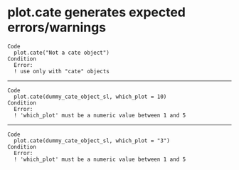 # plot.cate generates expected errors/warnings

    Code
      plot.cate("Not a cate object")
    Condition
      Error:
      ! use only with "cate" objects

---

    Code
      plot.cate(dummy_cate_object_sl, which_plot = 10)
    Condition
      Error:
      ! 'which_plot' must be a numeric value between 1 and 5

---

    Code
      plot.cate(dummy_cate_object_sl, which_plot = "3")
    Condition
      Error:
      ! 'which_plot' must be a numeric value between 1 and 5

